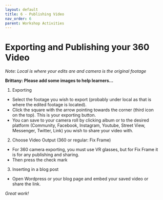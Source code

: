 ```yaml
---
layout: default
title: 6 - Publishing Video 
nav_order: 6
parent: Workshop Activities
---
```

# Exporting and Publishing your 360 Video
_Note: Local is where your edits are and camera is the original footage_

**Brittany: Please add some images to help learners...**

1. Exporting
- Select the footage you wish to export (probably under local as that is where the edited footage is located).
- Click the square with the arrow pointing towards the corner (third icon on the top). This is your exporting button. 
- You can save to your camera roll by clicking album or to the desired platform (Community, Facebook, Instagram, Youtube, Street View, Messenger, Twitter, Link) you wish to share your video with. 

2. Choose Video Output (360 or regular: Fix Frame)
- For  360 camera exporting, you must use VR glasses, but for Fix Frame it is for any publishing and sharing.
- Then press the check mark

3. Inserting in a blog post
- Open Wordpress or your blog page and embed your saved video or share the link. 

_Great work!_
